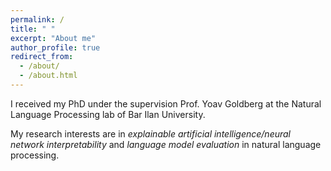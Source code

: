 ```yaml
---
permalink: /
title: " "
excerpt: "About me"
author_profile: true
redirect_from: 
  - /about/
  - /about.html
---
```


I received my PhD under the supervision Prof. Yoav Goldberg at the Natural Language Processing lab of Bar Ilan University.

My research interests are in *explainable artificial intelligence/neural network interpretability* and *language model evaluation* in natural language processing.



